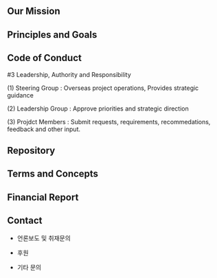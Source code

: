 ## Our Mission 



## Principles and Goals



## Code of Conduct



#3 Leadership, Authority and Responsibility

   (1) Steering Group : Overseas project operations, Provides strategic guidance
 
   (2) Leadership Group : Approve priorities and strategic direction 
 
   (3) Projdct Members : Submit requests, requirements, recommedations, feedback and other input. 
 
 
 
## Repository 
 
 
## Terms and Concepts 
   
   
   

## Financial Report 




## Contact

   - 언론보도 및 취재문의 
   
   - 후원 
   
   - 기타 문의 
   
   
   
   
   
   
   
